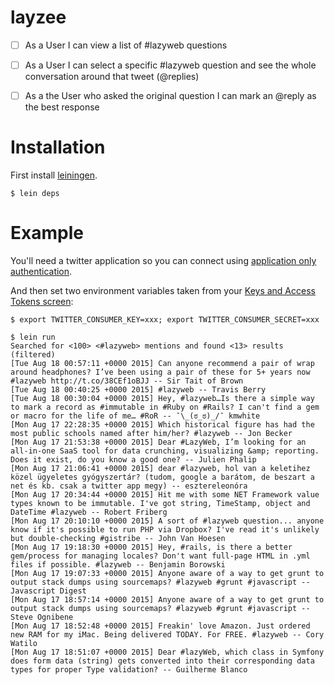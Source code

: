 # layzee

- [ ] As a User I can view a list of #lazyweb questions

- [ ] As a User I can select a specific #lazyweb question and see the whole conversation around that tweet (@replies)

- [ ] As a the User who asked the original question I can mark an @reply as the best response

# Installation

First install [leiningen](http://leiningen.org/).

```
$ lein deps
```

# Example

You'll need a twitter application so you can connect using [application only authentication](https://dev.twitter.com/oauth/application-only).

And then set two environment variables taken from your [Keys and Access Tokens screen](https://apps.twitter.com/app/8673064/keys):

```
$ export TWITTER_CONSUMER_KEY=xxx; export TWITTER_CONSUMER_SECRET=xxx
```

```
$ lein run
Searched for <100> <#lazyweb> mentions and found <13> results (filtered)
[Tue Aug 18 00:57:11 +0000 2015] Can anyone recommend a pair of wrap around headphones? I’ve been using a pair of these for 5+ years now #lazyweb http://t.co/38CEf1oBJJ -- Sir Tait of Brown
[Tue Aug 18 00:40:25 +0000 2015] #lazyweb -- Travis Berry
[Tue Aug 18 00:30:04 +0000 2015] Hey, #lazyweb…Is there a simple way to mark a record as #immutable in #Ruby on #Rails? I can't find a gem or macro for the life of me… #RoR -- ¯\_(ಠ_ಠ)_/¯ kmwhite
[Mon Aug 17 22:28:35 +0000 2015] Which historical figure has had the most public schools named after him/her? #lazyweb -- Jon Becker
[Mon Aug 17 21:53:38 +0000 2015] Dear #LazyWeb, I’m looking for an all-in-one SaaS tool for data crunching, visualizing &amp; reporting. Does it exist, do you know a good one? -- Julien Phalip
[Mon Aug 17 21:06:41 +0000 2015] dear #lazyweb, hol van a keletihez közel ügyeletes gyógyszertár? (tudom, google a barátom, de beszart a net és kb. csak a twitter app megy) -- esztereleonóra
[Mon Aug 17 20:34:44 +0000 2015] Hit me with some NET Framework value types known to be immutable. I've got string, TimeStamp, object and DateTime #lazyweb -- Robert Friberg
[Mon Aug 17 20:10:10 +0000 2015] A sort of #lazyweb question... anyone know if it's possible to run PHP via Dropbox? I've read it's unlikely but double-checking #gistribe -- John Van Hoesen
[Mon Aug 17 19:18:30 +0000 2015] Hey, #rails, is there a better gem/process for managing locales? Don't want full-page HTML in .yml files if possible. #lazyweb -- Benjamin Borowski
[Mon Aug 17 19:07:33 +0000 2015] Anyone aware of a way to get grunt to output stack dumps using sourcemaps? #lazyweb #grunt #javascript -- Javascript Digest
[Mon Aug 17 18:57:14 +0000 2015] Anyone aware of a way to get grunt to output stack dumps using sourcemaps? #lazyweb #grunt #javascript -- Steve Ognibene
[Mon Aug 17 18:52:48 +0000 2015] Freakin' love Amazon. Just ordered new RAM for my iMac. Being delivered TODAY. For FREE. #lazyweb -- Cory Watilo
[Mon Aug 17 18:51:07 +0000 2015] Dear #lazyWeb, which class in Symfony does form data (string) gets converted into their corresponding data types for proper Type validation? -- Guilherme Blanco
```
